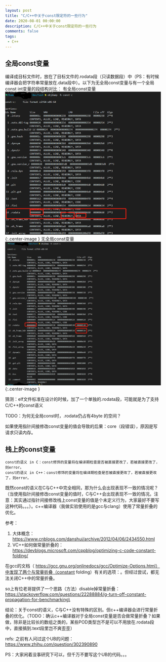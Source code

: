 ```yaml
---
layout: post
title: "C/C++中关于const限定符的一些行为"
date: 2020-08-01 00:00:00
description: C/C++中关于const限定符的一些行为
comments: false
tags: 
 - C++
---
```


## 全局const变量

编译成目标文件时，放在了目标文件的.rodata段（只读数据段）中（PS：有时候编译器会把字符串常量放在.data段中）。以下为无全局const变量与有一个全局const int变量的段结构对比：
有全局const变量
![](/resource/images/2020-08-01-const-in-c-cpp/Image-1.png){:.center-image }
无全局const变量
![](/resource/images/2020-08-01-const-in-c-cpp/Image-2.png){:.center-image }

猜测：elf文件标准在设计的时候，加了一个单独的.rodata段，可能就是为了支持C/C++的const语义

TODO：为何无全局const时，.rodata仍占有4byte 的空间？

如果使用指针间接修改const变量的值会导致的后果：core（段错误），原因是写请求只读内存。

## 栈上的const变量

```
const的语义 in C：const修饰的变量将在编译期检查是否被直接更改了，若被直接更改了，则error。
const的语义 in C++：const修饰的变量将在编译期检查是否被直接更改了，若被直接更改了，则error。
```

既然const的语义在C与C++中完全相同，那为什么会出现表现不一致的情况呢？（当使用指针间接修改const变量的值时，C与C++会出现表现不一致的情况。注意：其实通过指针间接修改栈上const变量的值是个未定义行为，大家最好不要写这种代码。。。）。c++编译器（我做实验使用的是gcc与clang）使用了常量折叠的优化。

参考：
1. 大体概念： https://www.cnblogs.com/danshui/archive/2012/04/06/2434550.html 
2. VC++如何做常量折叠的：https://devblogs.microsoft.com/cppblog/optimizing-c-code-constant-folding/ 

在gcc的文档（ https://gcc.gnu.org/onlinedocs/gcc/Optimize-Options.html）中发现了两个与常量折叠（constant folding）有关的选项：。但经过尝试，都无法关闭C++中的常量折叠。

so上有位老哥提供了一个思路（方法）disable掉常量折叠： https://stackoverflow.com/questions/22288884/g-turn-off-constant-propagation-for-benchmarking\

结论：关于const的语义，C与C++没有特殊的区别。但c++编译器会进行常量折叠的优化。（TODO：确认c++编译器对于全局const变量是否会做常量折叠？如果做，除非是比较长的数组之类的，某些POD类型岂不是可以不用放在.rodata段中，直接搞到.text段里岂不爽歪歪）

refs: 之前有人问过这个UB的问题： https://www.zhihu.com/question/302390890

PS：大家闲着没事研究下可以，但千万不要写这个UB的代码。。。 

